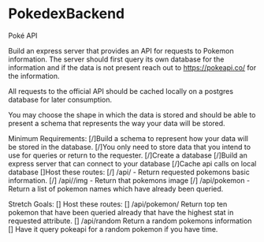 # PokedexBackend

Poké API

Build an express server that provides an API for requests to Pokemon information. The server should first query its own database for the information and if the data is not present reach out to https://pokeapi.co/ for the information.

All requests to the official API should be cached locally on a postgres database for later consumption.

You may choose the shape in which the data is stored and should be able to present a schema that represents the way your data will be stored.

Minimum Requirements:
[/]Build a schema to represent how your data will be stored in the database.
  [/]You only need to store data that you intend to use for queries or return to the requester.
[/]Create a database
[/]Build an express server that can connect to your database
[/]Cache api calls on local database
[]Host these routes:
  [/] /api/<pokemon name> - Return requested pokemons basic information.
  [/] /api/<pokemon name>/img - Return that pokemons image
  [/] /api/pokemon - Return a list of pokemon names which have already been queried.

Stretch Goals:
[] Host these routes:
  [] /api/pokemon/<attribute>
      Return top ten pokemon that have been queried already that have the highest stat in requested attribute.
  [] /api/random
      Return a random pokemons information
  [] Have it query pokeapi for a random pokemon if you have time.


